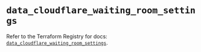 # `data_cloudflare_waiting_room_settings`

Refer to the Terraform Registry for docs: [`data_cloudflare_waiting_room_settings`](https://registry.terraform.io/providers/cloudflare/cloudflare/5.8.4/docs/data-sources/waiting_room_settings).
